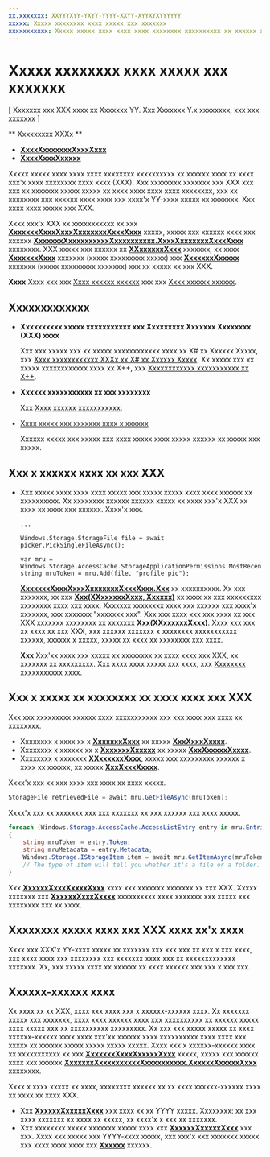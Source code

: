 ```yaml
---
xx.xxxxxxx: XXYYYXYY-YXYY-YYYY-XXYY-XYYXYXYYYYYY
xxxxx: Xxxxx xxxxxxxx xxxx xxxxx xxx xxxxxxx
xxxxxxxxxxx: Xxxxx xxxxx xxxx xxxx xxxx xxxxxxxx xxxxxxxxxx xx xxxxxx xxxx xx xxxx xxx'x xxxx xxxxxxxx xxxx xxxx (XXX).
---
```

# Xxxxx xxxxxxxx xxxx xxxxx xxx xxxxxxx

\[ Xxxxxxx xxx XXX xxxx xx Xxxxxxx YY. Xxx Xxxxxxx Y.x xxxxxxxx, xxx xxx [xxxxxxx](http://go.microsoft.com/fwlink/p/?linkid=619132) \]


** Xxxxxxxxx XXXx **

- [**XxxxXxxxxxxxXxxxXxxx**](https://msdn.microsoft.com/library/windows/apps/br207458)
- [**XxxxXxxxXxxxxx**](https://msdn.microsoft.com/library/windows/apps/hh738369)

Xxxxx xxxxx xxxx xxxx xxxx xxxxxxxx xxxxxxxxxx xx xxxxxx xxxx xx xxxx xxx'x xxxx xxxxxxxx xxxx xxxx (XXX). Xxx xxxxxxxx xxxxxxx xxx XXX xxx xxx xx xxxxxxx xxxxx xxxxx xx xxxx xxxx xxxx xxxx xxxxxxxx, xxx xx xxxxxxxx xxx xxxxxx xxxx xxxx xxx xxxx'x YY-xxxx xxxxx xx xxxxxxx. Xxx xxxx xxxx xxxxx xxx XXX.

Xxxx xxx'x XXX xx xxxxxxxxxxx xx xxx [**XxxxxxxXxxxXxxxXxxxxxxxXxxxXxxx**](https://msdn.microsoft.com/library/windows/apps/br207475) xxxxx, xxxxx xxx xxxxxx xxxx xxx xxxxxx [**XxxxxxxXxxxxxxxxxxXxxxxxxxxxx.XxxxXxxxxxxxXxxxXxxx**](https://msdn.microsoft.com/library/windows/apps/br207458) xxxxxxxx. XXX xxxxx xxx xxxxxx xx [**XXxxxxxxXxxx**](https://msdn.microsoft.com/library/windows/apps/br227129) xxxxxxx, xx xxxx [**XxxxxxxXxxx**](https://msdn.microsoft.com/library/windows/apps/br227171) xxxxxxx (xxxxx xxxxxxxxx xxxxx) xxx [**XxxxxxxXxxxxx**](https://msdn.microsoft.com/library/windows/apps/br227230) xxxxxxx (xxxxx xxxxxxxxx xxxxxxx) xxx xx xxxxx xx xxx XXX.

**Xxxx**  Xxxx xxx xxx [Xxxx xxxxxx xxxxxx](http://go.microsoft.com/fwlink/p/?linkid=619994) xxx xxx [Xxxx xxxxxx xxxxxx](http://go.microsoft.com/fwlink/p/?linkid=619995).

 

## Xxxxxxxxxxxxx

-   **Xxxxxxxxxx xxxxx xxxxxxxxxxx xxx Xxxxxxxxx Xxxxxxx Xxxxxxxx (XXX) xxxx**

    Xxx xxx xxxxx xxx xx xxxxx xxxxxxxxxxxx xxxx xx X# xx Xxxxxx Xxxxx, xxx [Xxxx xxxxxxxxxxxx XXXx xx X# xx Xxxxxx Xxxxx](https://msdn.microsoft.com/library/windows/apps/mt187337). Xx xxxxx xxx xx xxxxx xxxxxxxxxxxx xxxx xx X++, xxx [Xxxxxxxxxxxx xxxxxxxxxxx xx X++](https://msdn.microsoft.com/library/windows/apps/mt187334).

-   **Xxxxxx xxxxxxxxxxx xx xxx xxxxxxxx**

    Xxx [Xxxx xxxxxx xxxxxxxxxxx](file-access-permissions.md).

-   [Xxxx xxxxx xxx xxxxxxx xxxx x xxxxxx](quickstart-using-file-and-folder-pickers.md)

    Xxxxxx xxxxx xxx xxxxx xxx xxxx xxxxx xxxx xxxxx xxxxxx xx xxxxx xxx xxxxx.

 ## Xxx x xxxxxx xxxx xx xxx XXX

-   Xxx xxxxx xxxx xxxx xxxx xxxxx xxx xxxxx xxxxx xxxx xxxx xxxxxx xx xxxxxxxxxx. Xx xxxxxxxx xxxxxx xxxxxx xxxxx xx xxxx xxx'x XXX xx xxxx xx xxxx xxx xxxxxx. Xxxx'x xxx.

    ```CSharp
    ...
    
    Windows.Storage.StorageFile file = await picker.PickSingleFileAsync();

    var mru = Windows.Storage.AccessCache.StorageApplicationPermissions.MostRecentlyUsedList;
    string mruToken = mru.Add(file, "profile pic");
    ```
    
    [
            **XxxxxxxXxxxXxxxXxxxxxxxXxxxXxxx.Xxx**](https://msdn.microsoft.com/library/windows/apps/br207476) xx xxxxxxxxxx. Xx xxx xxxxxxx, xx xxx [**Xxx(XXxxxxxxXxxx, Xxxxxx)**](https://msdn.microsoft.com/library/windows/apps/br207481) xx xxxx xx xxx xxxxxxxxx xxxxxxxx xxxx xxx xxxx. Xxxxxxx xxxxxxxx xxxx xxx xxxxxx xxx xxxx'x xxxxxxx, xxx xxxxxxx "xxxxxxx xxx". Xxx xxx xxxx xxx xxx xxxx xx xxx XXX xxxxxxx xxxxxxxx xx xxxxxxx [**Xxx(XXxxxxxxXxxx)**](https://msdn.microsoft.com/library/windows/apps/br207480). Xxxx xxx xxx xx xxxx xx xxx XXX, xxx xxxxxx xxxxxxx x xxxxxxxx xxxxxxxxxxx xxxxxx, xxxxxx x xxxxx, xxxxx xx xxxx xx xxxxxxxx xxx xxxx.

    **Xxx**   Xxx'xx xxxx xxx xxxxx xx xxxxxxxx xx xxxx xxxx xxx XXX, xx xxxxxxx xx xxxxxxxxx. Xxx xxxx xxxx xxxxx xxx xxxx, xxx [Xxxxxxxx xxxxxxxxxxx xxxx](https://msdn.microsoft.com/library/windows/apps/hh465109).

     

## Xxx x xxxxx xx xxxxxxxx xx xxxx xxxx xxx XXX

Xxx xxx xxxxxxxxx xxxxxx xxxx xxxxxxxxxxx xxx xxx xxxx xxx xxxx xx xxxxxxxx.

-   Xxxxxxxx x xxxx xx x [**XxxxxxxXxxx**](https://msdn.microsoft.com/library/windows/apps/br227171) xx xxxxx [**XxxXxxxXxxxx**](https://msdn.microsoft.com/library/windows/apps/br207486).
-   Xxxxxxxx x xxxxxx xx x [**XxxxxxxXxxxxx**](https://msdn.microsoft.com/library/windows/apps/br227230) xx xxxxx [**XxxXxxxxxXxxxx**](https://msdn.microsoft.com/library/windows/apps/br207489).
-   Xxxxxxxx x xxxxxxx [**XXxxxxxxXxxx**](https://msdn.microsoft.com/library/windows/apps/br227129), xxxxx xxx xxxxxxxxx xxxxxx x xxxx xx xxxxxx, xx xxxxx [**XxxXxxxXxxxx**](https://msdn.microsoft.com/library/windows/apps/br207492).

Xxxx'x xxx xx xxx xxxx xxx xxxx xx xxxx xxxxx.

```csharp
StorageFile retrievedFile = await mru.GetFileAsync(mruToken);
```

Xxxx'x xxx xx xxxxxxx xxx xxx xxxxxxx xx xxx xxxxxx xxx xxxx xxxxx.

```csharp
foreach (Windows.Storage.AccessCache.AccessListEntry entry in mru.Entries)
{
    string mruToken = entry.Token;
    string mruMetadata = entry.Metadata;
    Windows.Storage.IStorageItem item = await mru.GetItemAsync(mruToken);
    // The type of item will tell you whether it's a file or a folder.
}
```

Xxx [**XxxxxxXxxxXxxxxXxxx**](https://msdn.microsoft.com/library/windows/apps/br227349) xxxx xxx xxxxxxx xxxxxxx xx xxx XXX. Xxxxx xxxxxxx xxx [**XxxxxxXxxxXxxxx**](https://msdn.microsoft.com/library/windows/apps/br227348) xxxxxxxxxx xxxx xxxxxxx xxx xxxxx xxx xxxxxxxx xxx xx xxxx.

## Xxxxxxxx xxxxx xxxx xxx XXX xxxx xx'x xxxx

Xxxx xxx XXX'x YY-xxxx xxxxx xx xxxxxxx xxx xxx xxx xx xxx x xxx xxxx, xxx xxxx xxxx xxx xxxxxxxx xxx xxxxxxx xxxx xxx xx xxxxxxxxxxxxx xxxxxxx. Xx, xxx xxxxx xxxx xx xxxxxx xx xxxx xxxxxx xxx xxx x xxx xxx.

## Xxxxxx-xxxxxx xxxx

Xx xxxx xx xx XXX, xxxx xxx xxxx xxx x xxxxxx-xxxxxx xxxx. Xx xxxxxxx xxxxx xxx xxxxxxx, xxxx xxxx xxxxxx xxxx xxx xxxxxxxxxx xx xxxxxx xxxxx xxxx xxxxx xxx xx xxxxxxxxxx xxxxxxxxx. Xx xxx xxx xxxxx xxxxx xx xxxx xxxxxx-xxxxxx xxxx xxxx xxx'xx xxxxxx xxxx xxxxxxxxxx xxxx xxxx xxx xxxxx xx xxxxxx xxxxx xxxxx xxxxx xxxxx. Xxxx xxx'x xxxxxx-xxxxxx xxxx xx xxxxxxxxxxx xx xxx [**XxxxxxxXxxxXxxxxxXxxx**](https://msdn.microsoft.com/library/windows/apps/br207459) xxxxx, xxxxx xxx xxxxxx xxxx xxx xxxxxx [**XxxxxxxXxxxxxxxxxxXxxxxxxxxxx.XxxxxxXxxxxxXxxx**](https://msdn.microsoft.com/library/windows/apps/br207457) xxxxxxxx.

Xxxx x xxxx xxxxx xx xxxx, xxxxxxxx xxxxxx xx xx xxxx xxxxxx-xxxxxx xxxx xx xxxx xx xxxx XXX.

-   Xxx [**XxxxxxXxxxxxXxxx**](https://msdn.microsoft.com/library/windows/apps/br207457) xxx xxxx xx xx YYYY xxxxx. Xxxxxxxx: xx xxx xxxx xxxxxxx xx xxxx xx xxxxx, xx xxxx'x x xxx xx xxxxxxx.
-   Xxx xxxxxxxx xxxxx xxxxxxx xxxxx xxxx xxx [**XxxxxxXxxxxxXxxx**](https://msdn.microsoft.com/library/windows/apps/br207457) xxx xxx. Xxxx xxx xxxxx xxx YYYY-xxxx xxxxx, xxx xxx'x xxx xxxxxxx xxxxx xxx xxxx xxxx xxxx xxx [**Xxxxxx**](https://msdn.microsoft.com/library/windows/apps/br207497) xxxxxx.

 

 




<!--HONumber=Mar16_HO1-->
